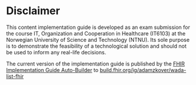 # Disclaimer

This content implementation guide is developed as an exam submission for the course IT, Organization and Cooperation in Healthcare (IT6103) at the Norwegian University of Science and Technology (NTNU). Its sole purpose is to demonstrate the feasibility of a technological solution and should not be used to inform any real-life decisions.

The current version of the implementation guide is published by the [FHIR Implementation Guide Auto-Builder](https://github.com/apps/fhir-ig-builder) to [build.fhir.org/ig/adamzkover/wada-list-fhir](https://build.fhir.org/ig/adamzkover/wada-list-fhir/index.html)

